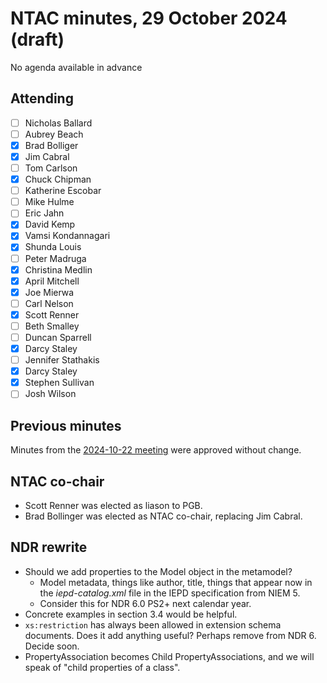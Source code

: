 # NTAC minutes, 29 October 2024 (draft)

No agenda available in advance

## Attending

- [ ] Nicholas Ballard
- [ ] Aubrey Beach
- [x] Brad Bolliger
- [x] Jim Cabral
- [ ] Tom Carlson
- [x] Chuck Chipman
- [ ] Katherine Escobar
- [ ] Mike Hulme
- [ ] Eric Jahn
- [x] David Kemp
- [x] Vamsi Kondannagari
- [x] Shunda Louis
- [ ] Peter Madruga
- [x] Christina Medlin
- [x] April Mitchell
- [x] Joe Mierwa
- [ ] Carl Nelson
- [x] Scott Renner
- [ ] Beth Smalley
- [ ] Duncan Sparrell
- [x] Darcy Staley 
- [ ] Jennifer Stathakis
- [x] Darcy Staley
- [x] Stephen Sullivan
- [ ] Josh Wilson

## Previous minutes

Minutes from the [2024-10-22 meeting](2024-10-22-minutes.md) were approved without change.

## NTAC co-chair

* Scott Renner was elected as liason to PGB.
* Brad Bollinger was elected as NTAC co-chair, replacing Jim Cabral.

## NDR rewrite

* Should we add properties to the Model object in the metamodel?
  * Model metadata, things like author, title, things that appear now in the *iepd-catalog.xml* file in the IEPD specification from NIEM 5.
  * Consider this for NDR 6.0 PS2+ next calendar year.
* Concrete examples in section 3.4 would be helpful.
* `xs:restriction` has always been allowed in extension schema documents.  Does it add anything useful?  Perhaps remove from NDR 6.  Decide soon.
* PropertyAssociation becomes Child PropertyAssociations, and we will speak of "child properties of a class".

